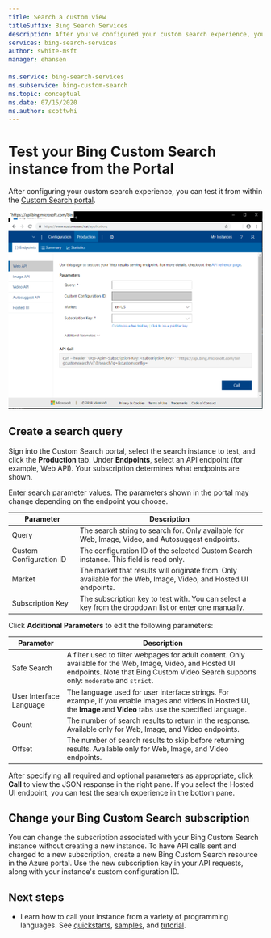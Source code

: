 ```yaml
---
title: Search a custom view
titleSuffix: Bing Search Services
description: After you've configured your custom search experience, you can test it from within the Bing Custom Search portal.
services: bing-search-services
author: swhite-msft
manager: ehansen

ms.service: bing-search-services
ms.subservice: bing-custom-search
ms.topic: conceptual
ms.date: 07/15/2020
ms.author: scottwhi
---
```


# Test your Bing Custom Search instance from the Portal

After configuring your custom search experience, you can test it from within the [Custom Search portal](https://customsearch.ai). 

![a screenshot of the Bing custom search portal](../media/portal-search-screen.png)


## Create a search query 

Sign into the Custom Search portal, select the search instance to test, and click the **Production** tab. Under **Endpoints**, select an API endpoint (for example, Web API). Your subscription determines what endpoints are shown.

Enter search parameter values. The parameters shown in the portal may change depending on the endpoint you choose.

|Parameter|Description
|-|-
|Query|The search string to search for. Only available for Web, Image, Video, and Autosuggest endpoints.
|Custom Configuration ID|The configuration ID of the selected Custom Search instance. This field is read only.
|Market|The market that results will originate from. Only available for the Web, Image, Video, and Hosted UI endpoints.
|Subscription Key|The subscription key to test with. You can select a key from the dropdown list or enter one manually.

Click **Additional Parameters** to edit the following parameters:  

|Parameter|Description
|-|-
|Safe Search|A filter used to filter webpages for adult content. Only available for the Web, Image, Video, and Hosted UI endpoints. Note that Bing Custom Video Search supports only: `moderate` and `strict`.
|User Interface Language|The language used for user interface strings. For example, if you enable images and videos in Hosted UI, the **Image** and **Video** tabs use the specified language.
|Count|The number of search results to return in the response. Available only for Web, Image, and Video endpoints.
|Offset|The number of search results to skip before returning results. Available only for Web, Image, and Video endpoints.
    
After specifying all required and optional parameters as appropriate, click **Call** to view the JSON response in the right pane. If you select the Hosted UI endpoint, you can test the search experience in the bottom pane.


## Change your Bing Custom Search subscription

You can change the subscription associated with your Bing Custom Search instance without creating a new instance. To have API calls sent and charged to a new subscription, create a new Bing Custom Search resource in the Azure portal. Use the new subscription key in your API requests, along with your instance's custom configuration ID.


## Next steps

- Learn how to call your instance from a variety of programming languages. See [quickstarts](../quickstarts/quickstarts.md), [samples](../samples.md), and [tutorial](../tutorial/custom-search-web-page.md).

